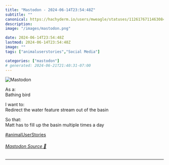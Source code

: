 ```yaml
---
title: "Mastodon - 2024-06-14T23:54:48Z"
subtitle: ""
canonical: https://hachyderm.io/users/mweagle/statuses/112617671146308447
description:
image: "/images/mastodon.png"

date: 2024-06-14T23:54:48Z
lastmod: 2024-06-14T23:54:48Z
image: ""
tags: ["animaluserstories","Social Media"]

categories: ["mastodon"]
# generated: 2024-06-21T21:40:31-07:00
---
```

![Mastodon](/images/mastodon.png)

<p>As a:<br />Bathing bird</p><p>I want to:<br />Redirect the water feature stream out of the basin</p><p>So that:<br />Matt has to fill up the basin multiple times a day</p><p><a href="https://hachyderm.io/tags/animalUserStories" class="mention hashtag" rel="tag">#<span>animalUserStories</span></a></p>


###### [Mastodon Source 🐘](https://hachyderm.io/@mweagle/112617671146308447)

___
